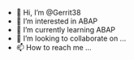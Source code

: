 - 👋 Hi, I’m @Gerrit38
- 👀 I’m interested in ABAP
- 🌱 I’m currently learning ABAP
- 💞️ I’m looking to collaborate on ...
- 📫 How to reach me ...

<!---
Gerrit38/Gerrit38 is a ✨ special ✨ repository because its `README.md` (this file) appears on your GitHub profile.
You can click the Preview link to take a look at your changes.
--->
